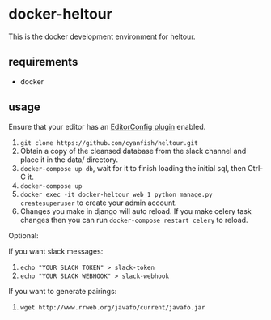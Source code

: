 # docker-heltour
This is the docker development environment for heltour.

## requirements
* docker

## usage

Ensure that your editor has an [EditorConfig plugin](https://editorconfig.org/#download) enabled.

1. `git clone https://github.com/cyanfish/heltour.git`
2. Obtain a copy of the cleansed database from the slack channel and place it in the data/ directory.
3. `docker-compose up db`, wait for it to finish loading the initial sql, then Ctrl-C it.
4. `docker-compose up`
5. `docker exec -it docker-heltour_web_1 python manage.py createsuperuser` to create your admin account.
6. Changes you make in django will auto reload. If you make celery task changes
   then you can run `docker-compose restart celery` to reload.

Optional:

If you want slack messages:

1. `echo "YOUR SLACK TOKEN" > slack-token`
2. `echo "YOUR SLACK WEBHOOK" > slack-webhook`

If you want to generate pairings:

1. `wget http://www.rrweb.org/javafo/current/javafo.jar`

